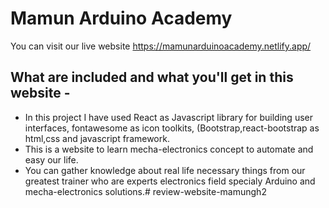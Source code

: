 # Mamun Arduino Academy

You can visit our live website https://mamunarduinoacademy.netlify.app/

## What are included and what you'll get in this website -
- In this project I have used React as Javascript library for building user interfaces, fontawesome as icon toolkits, (Bootstrap,react-bootstrap as html,css and javascript framework.
- This is a website to learn mecha-electronics concept to automate and easy our life.
- You can gather knowledge about real life necessary things from our greatest trainer who are experts electronics field specialy Arduino and mecha-electronics solutions.#   r e v i e w - w e b s i t e - m a m u n g h 2  
 